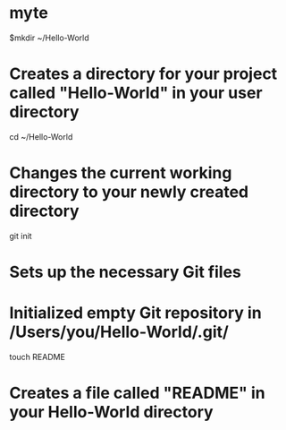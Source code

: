 myte
====
$mkdir ~/Hello-World
# Creates a directory for your project called "Hello-World" in your user directory


cd ~/Hello-World
# Changes the current working directory to your newly created directory


git init
# Sets up the necessary Git files

# Initialized empty Git repository in /Users/you/Hello-World/.git/

touch README
# Creates a file called "README" in your Hello-World directory
